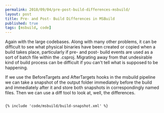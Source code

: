 ```yaml
---
permalink: 2018/09/04/pre-post-build-differences-msbuild/
layout: post
title: Pre- and Post- Build Differences in MSBuild
published: true
tags: [msbuild, code]
---
```


Again with the large codebases. Along with many other problems, it can be difficult to see what physical binaries
have been created or copied when a build takes place, particularly if pre- and post- build events are used as a sort
of batch file within the .csproj. Migrating away from that undesirable kind of build process can be difficult if you can't
tell what is supposed to be happening.

If we use the BeforeTargets and AfterTargets hooks in the msbuild pipeline we can
take a snapshot of the output folder immediately before the build and immediately after it and store both snapshots in
correspondingly named files. Then we can use a diff tool to look at, well, the differences.

```xml

{% include 'code/msbuild/build-snapshot.xml' %}

```
